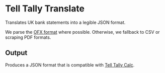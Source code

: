 # Tell Tally Translate

Translates UK bank statements into a legible JSON format.

We parse the [OFX format](http://www.ofx.org/) where possible. Otherwise, we fallback to CSV or scraping PDF formats.

## Output

Produces a JSON format that is compatible with [Tell Tally Calc](https://github.com/ezodude/tt-calc#readme).